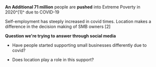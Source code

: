 **An Additional 71 million** people are **pushed** into Extreme Poverty in 2020^[1]^ due to COVID-19

Self-employment has steeply increased in covid times. Location makes a difference in the decision making of SMB owners [2]

**Question we're trying to answer through social media**

- Have people started supporting small businesses differently due to covid?

- Does location play a role in this support?
